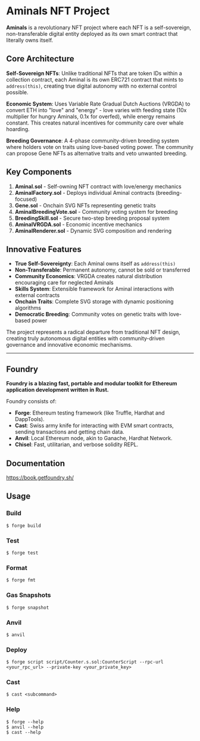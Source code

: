 # Aminals NFT Project

**Aminals** is a revolutionary NFT project where each NFT is a self-sovereign, non-transferable digital entity deployed as its own smart contract that literally owns itself.

## Core Architecture

**Self-Sovereign NFTs**: Unlike traditional NFTs that are token IDs within a collection contract, each Aminal is its own ERC721 contract that mints to `address(this)`, creating true digital autonomy with no external control possible.

**Economic System**: Uses Variable Rate Gradual Dutch Auctions (VRGDA) to convert ETH into "love" and "energy" - love varies with feeding state (10x multiplier for hungry Aminals, 0.1x for overfed), while energy remains constant. This creates natural incentives for community care over whale hoarding.

**Breeding Governance**: A 4-phase community-driven breeding system where holders vote on traits using love-based voting power. The community can propose Gene NFTs as alternative traits and veto unwanted breeding.

## Key Components

1. **Aminal.sol** - Self-owning NFT contract with love/energy mechanics
2. **AminalFactory.sol** - Deploys individual Aminal contracts (breeding-focused)
3. **Gene.sol** - Onchain SVG NFTs representing genetic traits
4. **AminalBreedingVote.sol** - Community voting system for breeding
5. **BreedingSkill.sol** - Secure two-step breeding proposal system
6. **AminalVRGDA.sol** - Economic incentive mechanics
7. **AminalRenderer.sol** - Dynamic SVG composition and rendering

## Innovative Features

- **True Self-Sovereignty**: Each Aminal owns itself as `address(this)`
- **Non-Transferable**: Permanent autonomy, cannot be sold or transferred
- **Community Economics**: VRGDA creates natural distribution encouraging care for neglected Aminals
- **Skills System**: Extensible framework for Aminal interactions with external contracts
- **Onchain Traits**: Complete SVG storage with dynamic positioning algorithms
- **Democratic Breeding**: Community votes on genetic traits with love-based power

The project represents a radical departure from traditional NFT design, creating truly autonomous digital entities with community-driven governance and innovative economic mechanisms.

---

## Foundry

**Foundry is a blazing fast, portable and modular toolkit for Ethereum application development written in Rust.**

Foundry consists of:

-   **Forge**: Ethereum testing framework (like Truffle, Hardhat and DappTools).
-   **Cast**: Swiss army knife for interacting with EVM smart contracts, sending transactions and getting chain data.
-   **Anvil**: Local Ethereum node, akin to Ganache, Hardhat Network.
-   **Chisel**: Fast, utilitarian, and verbose solidity REPL.

## Documentation

https://book.getfoundry.sh/

## Usage

### Build

```shell
$ forge build
```

### Test

```shell
$ forge test
```

### Format

```shell
$ forge fmt
```

### Gas Snapshots

```shell
$ forge snapshot
```

### Anvil

```shell
$ anvil
```

### Deploy

```shell
$ forge script script/Counter.s.sol:CounterScript --rpc-url <your_rpc_url> --private-key <your_private_key>
```

### Cast

```shell
$ cast <subcommand>
```

### Help

```shell
$ forge --help
$ anvil --help
$ cast --help
```
